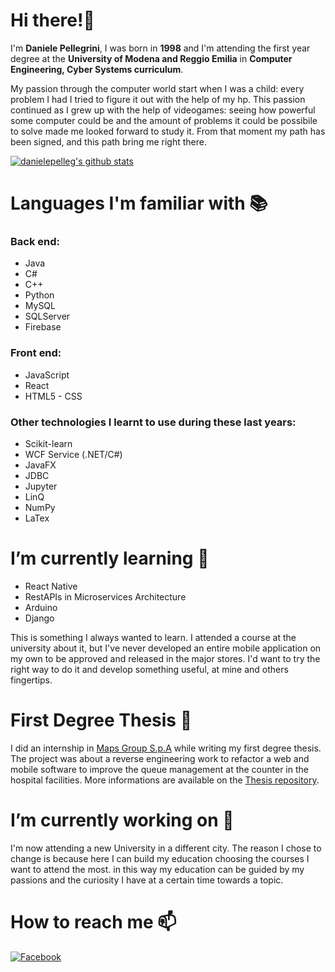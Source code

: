 # Hi there!👋
I'm **Daniele Pellegrini**, I was born in **1998** and I'm attending the first year degree at the **University of Modena and Reggio Emilia** in **Computer Engineering, Cyber Systems curriculum**. 

My passion through the computer world start when I was a child: every problem I had I tried to figure it out with the help of my hp. This passion continued as I grew up with the help of videogames: seeing how powerful some computer could be and the amount of problems it could be possibile to solve made me looked forward to study it. From that moment my path has been signed, and this path bring me right there. 

[![danielepelleg's github stats](https://github-readme-stats.vercel.app/api?username=danielepelleg&count_private=true)](https://github.com/anuraghazra/github-readme-stats)

# Languages I'm familiar with 📚
### Back end:
* Java
* C#
* C++
* Python
* MySQL
* SQLServer
* Firebase
### Front end:
* JavaScript
* React
* HTML5 - CSS
### Other technologies I learnt to use during these last years:
* Scikit-learn
* WCF Service (.NET/C#)
* JavaFX
* JDBC
* Jupyter
* LinQ
* NumPy
* LaTex

# I’m currently learning 🌱 
* React Native
* RestAPIs in Microservices Architecture
* Arduino
* Django

This is something I always wanted to learn. I attended a course at the university about it, but I've never developed an entire mobile application on my own to be approved and released in the major stores. I'd want to try the right way to do it and develop something useful, at mine and others fingertips.

# First Degree Thesis 📜
I did an internship in [Maps Group S.p.A](https://mapsgroup.it/) while writing my first degree thesis. The project was about a reverse engineering work to refactor a web and mobile software to improve the queue management at the counter in the hospital facilities. More informations are available on the [Thesis repository](https://github.com/danielepelleg/Tesi).

# I’m currently working on 🔭 
I'm now attending a new University in a different city. The reason I chose to change is because here I can build my education choosing the courses I want to attend the most. in this way my education can be guided by my passions and the curiosity I have at a certain time towards a topic.

# How to reach me 📫

[![Facebook](https://img.shields.io/badge/-Facebook-black?style=for-the-badge&logo=facebook)](https://www.facebook.com/daniele.pellegrini.77/)
